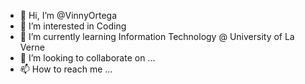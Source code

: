 - 👋 Hi, I’m @VinnyOrtega
- 👀 I’m interested in Coding
- 🌱 I’m currently learning Information Technology @ University of La Verne
- 💞️ I’m looking to collaborate on ...
- 📫 How to reach me ...

<!---
VinnyOrtega/VinnyOrtega is a ✨ special ✨ repository because its `README.md` (this file) appears on your GitHub profile.
You can click the Preview link to take a look at your changes.
--->
